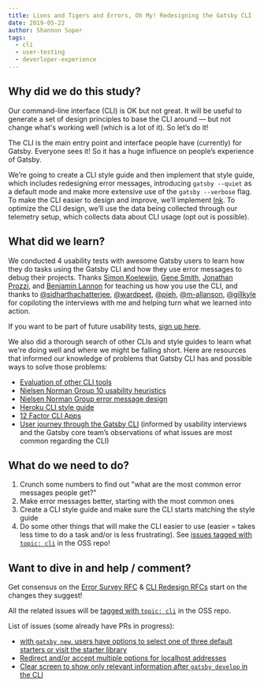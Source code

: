 ```yaml
---
title: Lions and Tigers and Errors, Oh My! Redesigning the Gatsby CLI
date: 2019-05-22
author: Shannon Soper
tags:
  - cli
  - user-testing
  - deverloper-experience
---
```


## Why did we do this study?

Our command-line interface (CLI) is OK but not great. It will be useful to generate a set of design principles to base the CLI around — but not change what's working well (which is a lot of it). So let’s do it!

The CLI is the main entry point and interface people have (currently) for Gatsby. Everyone sees it! So it has a huge influence on people’s experience of Gatsby.

We’re going to create a CLI style guide and then implement that style guide, which includes redesigning error messages, introducing `gatsby --quiet` as a default mode and make more extensive use of the `gatsby --verbose` flag. To make the CLI easier to design and improve, we’ll implement [Ink](https://github.com/vadimdemedes/ink). To optimize the CLI design, we’ll use the data being collected through our telemetry setup, which collects data about CLI usage (opt out is possible).

## What did we learn?

We conducted 4 usability tests with awesome Gatsby users to learn how they do tasks using the Gatsby CLI and how they use error messages to debug their projects. Thanks [Simon Koelewijn](https://github.com/smnk), [Gene Smith](https://twitter.com/gene_r_smith), [Jonathan Prozzi](https://github.com/jonathanprozzi), and [Benjamin Lannon](https://github.com/lannonbr) for teaching us how you use the CLI, and thanks to [@sidharthachatterjee](https://github.com/sidharthachatterjee), [@wardpeet](https://github.com/wardpeet), [@pieh](https://github.com/pieh), [@m-allanson](https://github.com/m-allanson), [@gillkyle](https://github.com/gillkyle) for copiloting the interviews with me and helping turn what we learned into action.

If you want to be part of future usability tests, [sign up here](https://mailchi.mp/84f6243ba763/gatsby-usability-newsletter-signup).

We also did a thorough search of other CLIs and style guides to learn what we're doing well and where we might be falling short. Here are resources that informed our knowledge of problems that Gatsby CLI has and possible ways to solve those problems:

- [Evaluation of other CLI tools](https://github.com/gatsbyjs/gatsby/issues/12951)
- [Nielsen Norman Group 10 usability heuristics](https://www.nngroup.com/articles/ten-usability-heuristics/)
- [Nielsen Norman Group error message design](https://www.nngroup.com/articles/error-message-guidelines/)
- [Heroku CLI style guide](https://devcenter.heroku.com/articles/cli-style-guide)
- [12 Factor CLI Apps](https://medium.com/@jdxcode/12-factor-cli-apps-dd3c227a0e46)
- [User journey through the Gatsby CLI](https://whimsical.co/2PxMcRGE63bwk1Ayc3emAB) (informed by usability interviews and the Gatsby core team’s observations of what issues are most common regarding the CLI)

## What do we need to do?

1. Crunch some numbers to find out "what are the most common error messages people get?"
2. Make error messages better, starting with the most common ones
3. Create a CLI style guide and make sure the CLI starts matching the style guide
4. Do some other things that will make the CLI easier to use (easier = takes less time to do a task and/or is less frustrating). See [issues tagged with `topic: cli`](https://github.com/gatsbyjs/gatsby/issues?q=is%3Aopen+is%3Aissue+label%3A%22topic%3A+cli%22) in the OSS repo!

## Want to dive in and help / comment?

Get consensus on the [Error Survey RFC](https://github.com/gatsbyjs/rfcs/pull/37) & [CLI Redesign RFCs](https://github.com/gatsbyjs/rfcs/pull/38) start on the changes they suggest!

All the related issues will be [tagged with `topic: cli`](https://github.com/gatsbyjs/gatsby/issues?q=is%3Aopen+is%3Aissue+label%3A%22topic%3A+cli%22) in the OSS repo.

List of issues (some already have PRs in progress):

- [with `gatsby new`, users have options to select one of three default starters or visit the starter library](https://github.com/gatsbyjs/gatsby/issues/14085)
- [Redirect and/or accept multiple options for localhost addresses](https://github.com/gatsbyjs/gatsby/issues/14084)
- [Clear screen to show only relevant information after `gatsby develop` in the CLI](https://github.com/gatsbyjs/gatsby/issues/13513)